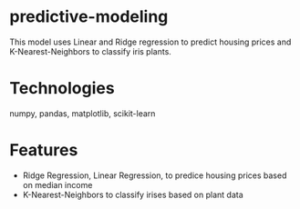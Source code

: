 # predictive-modeling
This model uses Linear and Ridge regression to predict housing prices and K-Nearest-Neighbors to classify iris plants.

# Technologies
numpy, pandas, matplotlib, scikit-learn

# Features
- Ridge Regression, Linear Regression, to predice housing prices based on median income
- K-Nearest-Neighbors to classify irises based on plant data

